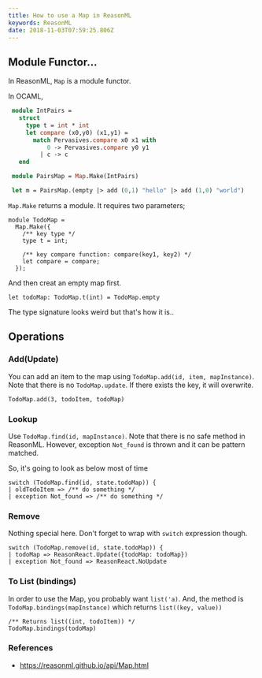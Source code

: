 ```yaml
---
title: How to use a Map in ReasonML
keywords: ReasonML
date: 2018-11-03T07:59:25.806Z
---
```


## Module Functor...

In ReasonML, `Map` is a module functor.

In OCAML,

```ocaml
 module IntPairs =
   struct
     type t = int * int
     let compare (x0,y0) (x1,y1) =
       match Pervasives.compare x0 x1 with
           0 -> Pervasives.compare y0 y1
         | c -> c
   end

 module PairsMap = Map.Make(IntPairs)

 let m = PairsMap.(empty |> add (0,1) "hello" |> add (1,0) "world")
```

`Map.Make` returns a module. It requires two parameters;

```reason
module TodoMap =
  Map.Make({
    /** key type */
    type t = int;

    /** key compare function: compare(key1, key2) */
    let compare = compare;
  });
```

And then creat an empty map first.

```reason
let todoMap: TodoMap.t(int) = TodoMap.empty
```

The type signature looks weird but that's how it is..

## Operations

### Add(Update)

You can add an item to the map using `TodoMap.add(id, item, mapInstance)`.
Note that there is no `TodoMap.update`.
If there exists the key, it will overwrite.

```reason
TodoMap.add(3, todoItem, todoMap)
```

### Lookup

Use `TodoMap.find(id, mapInstance)`.
Note that there is no safe method in ReasonML.
However, exception `Not_found` is thrown and it can be pattern matched.

So, it's going to look as below most of time

```reason
switch (TodoMap.find(id, state.todoMap)) {
| oldTodoItem => /** do something */
| exception Not_found => /** do something */
```

### Remove

Nothing special here. Don't forget to wrap with `switch` expression though.

```reason
switch (TodoMap.remove(id, state.todoMap)) {
| todoMap => ReasonReact.Update({todoMap: todoMap})
| exception Not_found => ReasonReact.NoUpdate
```

### To List (bindings)

In order to use the Map, you probably want `list('a)`.
And, the method is `TodoMap.bindings(mapInstance)` which returns `list((key, value))`

```reason
/** Returns list((int, todoItem)) */
TodoMap.bindings(todoMap)
```

### References

- https://reasonml.github.io/api/Map.html
